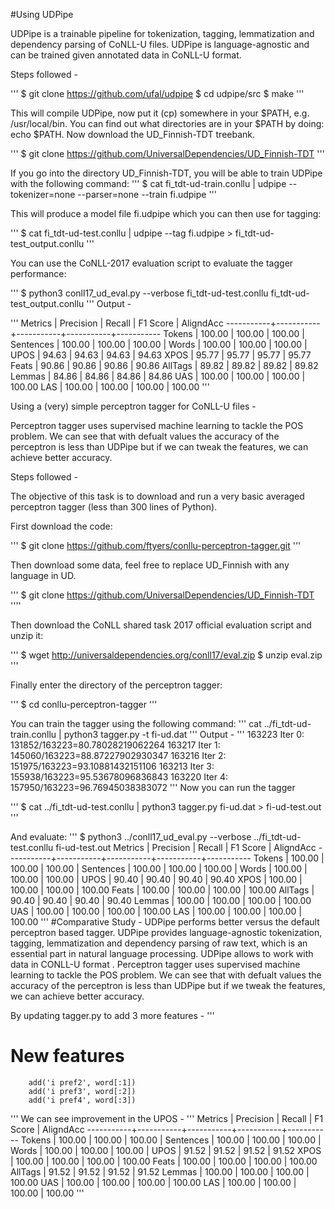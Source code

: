 #Using UDPipe

UDPipe is a trainable pipeline for tokenization, tagging, lemmatization and dependency parsing of CoNLL-U files. UDPipe is language-agnostic and can be trained given annotated data in CoNLL-U format.

Steps followed - 

'''
$ git clone https://github.com/ufal/udpipe
$ cd udpipe/src
$ make
'''

This will compile UDPipe, now put it (cp) somewhere in your $PATH, e.g. /usr/local/bin. You can find out what directories are in your $PATH by doing: echo $PATH.
Now download the UD_Finnish-TDT treebank.

'''
$ git clone https://github.com/UniversalDependencies/UD_Finnish-TDT
'''

If you go into the directory UD_Finnish-TDT, you will be able to train UDPipe with the following command:
'''
$ cat fi_tdt-ud-train.conllu | udpipe --tokenizer=none --parser=none --train fi.udpipe
'''

This will produce a model file fi.udpipe which you can then use for tagging:

'''
$ cat fi_tdt-ud-test.conllu | udpipe --tag fi.udpipe > fi_tdt-ud-test_output.conllu
'''

You can use the CoNLL-2017 evaluation script to evaluate the tagger performance:

'''
$ python3 conll17_ud_eval.py --verbose fi_tdt-ud-test.conllu fi_tdt-ud-test_output.conllu
'''
Output - 

'''
Metrics    | Precision |    Recall |  F1 Score | AligndAcc
-----------+-----------+-----------+-----------+-----------
Tokens     |    100.00 |    100.00 |    100.00 |
Sentences  |    100.00 |    100.00 |    100.00 |
Words      |    100.00 |    100.00 |    100.00 |
UPOS       |     94.63 |     94.63 |     94.63 |     94.63
XPOS       |     95.77 |     95.77 |     95.77 |     95.77
Feats      |     90.86 |     90.86 |     90.86 |     90.86
AllTags    |     89.82 |     89.82 |     89.82 |     89.82
Lemmas     |     84.86 |     84.86 |     84.86 |     84.86
UAS        |    100.00 |    100.00 |    100.00 |    100.00
LAS        |    100.00 |    100.00 |    100.00 |    100.00
'''

Using a (very) simple perceptron tagger for CoNLL-U files - 

Perceptron tagger uses supervised machine learning to tackle the POS problem. We can see that with defualt values the accuracy of the perceptron is less than UDPipe but if we can tweak the features, we can achieve better accuracy.

Steps followed - 

The objective of this task is to download and run a very basic averaged perceptron tagger (less than 300 lines of Python).

First download the code:

'''
$ git clone https://github.com/ftyers/conllu-perceptron-tagger.git
'''

Then download some data, feel free to replace UD_Finnish with any language in UD.

'''
$ git clone https://github.com/UniversalDependencies/UD_Finnish-TDT
''''

Then download the CoNLL shared task 2017 official evaluation script and unzip it:

'''
$ wget http://universaldependencies.org/conll17/eval.zip
$ unzip eval.zip
'''

Finally enter the directory of the perceptron tagger:

'''
$ cd conllu-perceptron-tagger
'''

You can train the tagger using the following command:
 '''
 cat ../fi_tdt-ud-train.conllu | python3 tagger.py -t fi-ud.dat
 '''
 Output - 
 '''
 163223
Iter 0: 131852/163223=80.78028219062264
163217
Iter 1: 145060/163223=88.87227902930347
163216
Iter 2: 151975/163223=93.10881432151106
163213
Iter 3: 155938/163223=95.53678096836843
163220
Iter 4: 157950/163223=96.76945038383072
'''
Now you can run the tagger

'''
$  cat ../fi_tdt-ud-test.conllu | python3 tagger.py fi-ud.dat > fi-ud-test.out
'''

And evaluate:
'''
$ python3 ../conll17_ud_eval.py --verbose ../fi_tdt-ud-test.conllu fi-ud-test.out
Metrics    | Precision |    Recall |  F1 Score | AligndAcc
-----------+-----------+-----------+-----------+-----------
Tokens     |    100.00 |    100.00 |    100.00 |
Sentences  |    100.00 |    100.00 |    100.00 |
Words      |    100.00 |    100.00 |    100.00 |
UPOS       |     90.40 |     90.40 |     90.40 |     90.40
XPOS       |    100.00 |    100.00 |    100.00 |    100.00
Feats      |    100.00 |    100.00 |    100.00 |    100.00
AllTags    |     90.40 |     90.40 |     90.40 |     90.40
Lemmas     |    100.00 |    100.00 |    100.00 |    100.00
UAS        |    100.00 |    100.00 |    100.00 |    100.00
LAS        |    100.00 |    100.00 |    100.00 |    100.00
'''
#Comparative Study - 
UDPipe performs better versus the default perceptron based tagger.
UDPipe provides language-agnostic tokenization, tagging, lemmatization and dependency parsing of raw text, which is an essential part in natural language processing.
UDPipe allows to work with data in CONLL-U format .
Perceptron tagger uses supervised machine learning to tackle the POS problem. We can see that with defualt values the accuracy of the perceptron is less than UDPipe but if we tweak the features, we can achieve better accuracy.

By updating tagger.py to add 3 more features - 
'''
# New features
        add('i pref2', word[:1])
        add('i pref3', word[:2])
        add('i pref4', word[:3])
'''
We can see improvement in the UPOS - 
'''
Metrics    | Precision |    Recall |  F1 Score | AligndAcc
-----------+-----------+-----------+-----------+-----------
Tokens     |    100.00 |    100.00 |    100.00 |
Sentences  |    100.00 |    100.00 |    100.00 |
Words      |    100.00 |    100.00 |    100.00 |
UPOS       |     91.52 |     91.52 |     91.52 |     91.52
XPOS       |    100.00 |    100.00 |    100.00 |    100.00
Feats      |    100.00 |    100.00 |    100.00 |    100.00
AllTags    |     91.52 |     91.52 |     91.52 |     91.52
Lemmas     |    100.00 |    100.00 |    100.00 |    100.00
UAS        |    100.00 |    100.00 |    100.00 |    100.00
LAS        |    100.00 |    100.00 |    100.00 |    100.00
'''
